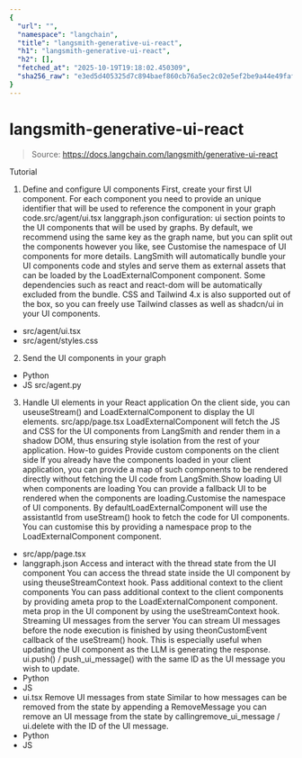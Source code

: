 ```yaml
---
{
  "url": "",
  "namespace": "langchain",
  "title": "langsmith-generative-ui-react",
  "h1": "langsmith-generative-ui-react",
  "h2": [],
  "fetched_at": "2025-10-19T19:18:02.450309",
  "sha256_raw": "e3ed5d405325d7c894baef860cb76a5ec2c02e5ef2be9a44e49faf106a4ec6a4"
}
---
```


# langsmith-generative-ui-react

> Source: https://docs.langchain.com/langsmith/generative-ui-react

Tutorial
1. Define and configure UI components
First, create your first UI component. For each component you need to provide an unique identifier that will be used to reference the component in your graph code.src/agent/ui.tsx
langgraph.json
configuration:
ui
section points to the UI components that will be used by graphs. By default, we recommend using the same key as the graph name, but you can split out the components however you like, see Customise the namespace of UI components for more details.
LangSmith will automatically bundle your UI components code and styles and serve them as external assets that can be loaded by the LoadExternalComponent
component. Some dependencies such as react
and react-dom
will be automatically excluded from the bundle.
CSS and Tailwind 4.x is also supported out of the box, so you can freely use Tailwind classes as well as shadcn/ui
in your UI components.
- src/agent/ui.tsx
- src/agent/styles.css
2. Send the UI components in your graph
- Python
- JS
src/agent.py
3. Handle UI elements in your React application
On the client side, you can useuseStream()
and LoadExternalComponent
to display the UI elements.
src/app/page.tsx
LoadExternalComponent
will fetch the JS and CSS for the UI components from LangSmith and render them in a shadow DOM, thus ensuring style isolation from the rest of your application.
How-to guides
Provide custom components on the client side
If you already have the components loaded in your client application, you can provide a map of such components to be rendered directly without fetching the UI code from LangSmith.Show loading UI when components are loading
You can provide a fallback UI to be rendered when the components are loading.Customise the namespace of UI components.
By defaultLoadExternalComponent
will use the assistantId
from useStream()
hook to fetch the code for UI components. You can customise this by providing a namespace
prop to the LoadExternalComponent
component.
- src/app/page.tsx
- langgraph.json
Access and interact with the thread state from the UI component
You can access the thread state inside the UI component by using theuseStreamContext
hook.
Pass additional context to the client components
You can pass additional context to the client components by providing ameta
prop to the LoadExternalComponent
component.
meta
prop in the UI component by using the useStreamContext
hook.
Streaming UI messages from the server
You can stream UI messages before the node execution is finished by using theonCustomEvent
callback of the useStream()
hook. This is especially useful when updating the UI component as the LLM is generating the response.
ui.push()
/ push_ui_message()
with the same ID as the UI message you wish to update.
- Python
- JS
- ui.tsx
Remove UI messages from state
Similar to how messages can be removed from the state by appending a RemoveMessage you can remove an UI message from the state by callingremove_ui_message
/ ui.delete
with the ID of the UI message.
- Python
- JS